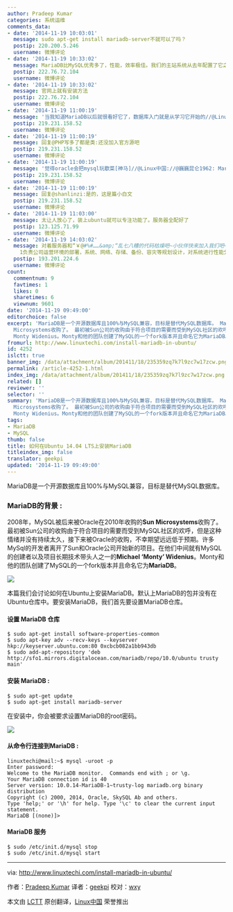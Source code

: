 ```yaml
---
author: Pradeep Kumar
categories: 系统运维
comments_data:
- date: '2014-11-19 10:03:01'
  message: sudo apt-get install mariadb-server不就可以了吗？
  postip: 220.200.5.246
  username: 微博评论
- date: '2014-11-19 10:33:02'
  message: MariaDB比MySQL优秀多了，性能，效率极佳。我们的主站系统从去年配置了它之后，再没考虑过使用其他替代品。
  postip: 222.76.72.104
  username: 微博评论
- date: '2014-11-19 10:33:02'
  message: 官网上就有安装方法
  postip: 222.76.72.104
  username: 微博评论
- date: '2014-11-19 11:00:19'
  message: '当我知道MariaDB以后就很看好它了，数据库入门就是从学习它开始的//@Linux中国://@巍巍昆仑1962: MariaDB比MySQL优秀多了，性能，效率极佳。我们的主站系统从去年配置了它之后，再没考虑过使用其他替代品。'
  postip: 219.231.158.52
  username: 微博评论
- date: '2014-11-19 11:00:19'
  message: 回复@PHP写多了都是类:还没加入官方源吧
  postip: 219.231.158.52
  username: 微博评论
- date: '2014-11-19 11:00:19'
  message: '觉得oracle会把mysql玩歇菜[神马]//@Linux中国://@巍巍昆仑1962: MariaDB比MySQL优秀多了，性能，效率极佳。我们的主站系统从去年配置了它之后，再没考虑过使用其他替代品。'
  postip: 219.231.158.52
  username: 微博评论
- date: '2014-11-19 11:00:19'
  message: 回复@shanlinzi:是的，这是篇小白文
  postip: 219.231.158.52
  username: 微博评论
- date: '2014-11-19 11:03:00'
  message: 太让人放心了，装上ubuntu就可以专注功能了。服务器全配好了
  postip: 123.125.71.99
  username: 微博评论
- date: '2014-11-19 14:03:02'
  message: 对着服务器和“￥@#%#……&amp;“乱七八糟的代码枯燥吧~小伙伴快来加入我们吧~强大的美女后勤将提供工作所必须的各方面服务~只需要你的专业作为报答~怎么样？还不快快行动~投递简历至zhou.jiani@lczpay.com
    1负责公司运营环境的部署，系统、网络、存储、备份、容灾等规划设计，对系统进行性能分析、优化、
  postip: 193.201.224.6
  username: 微博评论
count:
  commentnum: 9
  favtimes: 1
  likes: 0
  sharetimes: 6
  viewnum: 9601
date: '2014-11-19 09:49:00'
editorchoice: false
excerpt: 'MariaDB是一个开源数据库且100%与MySQL兼容，目标是替代MySQL数据库。 MariaDB的背景 : 2008年，MySQL被后来被Oracle在2010年收购的Sun
  Microsystems收购了。 最初被Sun公司的收购由于符合项目的需要而受到MySQL社区的欢呼，但是这种情绪并没有持续太久，接下来被Oracle的收购，不幸期望远远低于预期。许多MySql的开发者离开了Sun和Oracle公司开始新的项目。在他们中间就有MySQL的创建者以及项目长期技术带头人之一的Michael
  Monty Widenius。Monty和他的团队创建了MySQL的一个fork版本并且命名它为MariaDB。  本篇我们会讨论如何在Ubuntu'
fromurl: http://www.linuxtechi.com/install-mariadb-in-ubuntu/
id: 4252
islctt: true
banner_img: /data/attachment/album/201411/18/235359zq7k7l9zc7w17zcw.png
permalink: /article-4252-1.html
index_img: /data/attachment/album/201411/18/235359zq7k7l9zc7w17zcw.png.thumb.jpg
related: []
reviewer: ''
selector: ''
summary: 'MariaDB是一个开源数据库且100%与MySQL兼容，目标是替代MySQL数据库。 MariaDB的背景 : 2008年，MySQL被后来被Oracle在2010年收购的Sun
  Microsystems收购了。 最初被Sun公司的收购由于符合项目的需要而受到MySQL社区的欢呼，但是这种情绪并没有持续太久，接下来被Oracle的收购，不幸期望远远低于预期。许多MySql的开发者离开了Sun和Oracle公司开始新的项目。在他们中间就有MySQL的创建者以及项目长期技术带头人之一的Michael
  Monty Widenius。Monty和他的团队创建了MySQL的一个fork版本并且命名它为MariaDB。  本篇我们会讨论如何在Ubuntu'
tags:
- MariaDB
- MySQL
thumb: false
title: 如何在Ubuntu 14.04 LTS上安装MariaDB
titleindex_img: false
translator: geekpi
updated: '2014-11-19 09:49:00'
---
```


MariaDB是一个开源数据库且100%与MySQL兼容，目标是替代MySQL数据库。


### MariaDB的背景 :


2008年，MySQL被后来被Oracle在2010年收购的**Sun Microsystems**收购了。 最初被Sun公司的收购由于符合项目的需要而受到MySQL社区的欢呼，但是这种情绪并没有持续太久，接下来被Oracle的收购，不幸期望远远低于预期。许多MySql的开发者离开了Sun和Oracle公司开始新的项目。在他们中间就有MySQL的创建者以及项目长期技术带头人之一的**Michael ‘Monty’ Widenius**。Monty和他的团队创建了MySQL的一个fork版本并且命名它为**MariaDB**。


![](/data/attachment/album/201411/18/235359zq7k7l9zc7w17zcw.png)


本篇我们会讨论如何在Ubuntu上安装MariaDB。默认上MariaDB的包并没有在Ubuntu仓库中。要安装MariaDB，我们首先要设置MariaDB仓库。


#### 设置 MariaDB 仓库



```
$ sudo apt-get install software-properties-common
$ sudo apt-key adv --recv-keys --keyserver hkp://keyserver.ubuntu.com:80 0xcbcb082a1bb943db
$ sudo add-apt-repository 'deb http://sfo1.mirrors.digitalocean.com/mariadb/repo/10.0/ubuntu trusty main'

```

#### 安装 MariaDB :



```
$ sudo apt-get update
$ sudo apt-get install mariadb-server

```

在安装中，你会被要求设置MariaDB的root密码。


![](/data/attachment/album/201411/18/235128t42evw2lygnyq43y.jpg)


#### 从命令行连接到MariaDB :



```
linuxtechi@mail:~$ mysql -uroot -p
Enter password: 
Welcome to the MariaDB monitor.  Commands end with ; or \g.
Your MariaDB connection id is 40
Server version: 10.0.14-MariaDB-1~trusty-log mariadb.org binary distribution
Copyright (c) 2000, 2014, Oracle, SkySQL Ab and others.
Type 'help;' or '\h' for help. Type '\c' to clear the current input statement.
MariaDB [(none)]>

```

#### MariaDB 服务



```
$ sudo /etc/init.d/mysql stop
$ sudo /etc/init.d/mysql start

```



---


via: <http://www.linuxtechi.com/install-mariadb-in-ubuntu/>


作者：[Pradeep Kumar](http://www.linuxtechi.com/author/pradeep/) 译者：[geekpi](https://github.com/geekpi) 校对：[wxy](https://github.com/wxy)


本文由 [LCTT](https://github.com/LCTT/TranslateProject) 原创翻译，[Linux中国](http://linux.cn/) 荣誉推出
